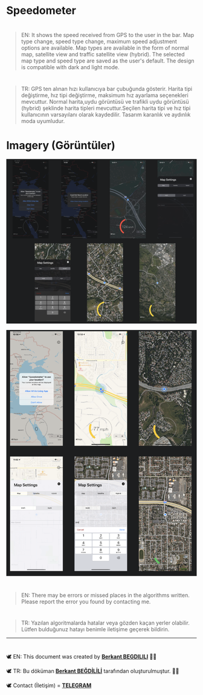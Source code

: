 # Speedometer

#
> EN: It shows the speed received from GPS to the user in the bar. Map type change, speed type change, maximum speed adjustment options are available. Map types are available in the form of normal map, satellite view and traffic satellite view (hybrid). The selected map type and speed type are saved as the user's default. The design is compatible with dark and light mode.
#
> TR: GPS ten alınan hızı kullanıcıya bar çubuğunda gösterir. Harita tipi değiştirme, hız tipi değiştirme, maksimum hız ayarlama seçenekleri mevcuttur. Normal harita,uydu görüntüsü ve trafikli uydu görüntüsü (hybrid) şeklinde harita tipleri mevcuttur.Seçilen harita tipi ve hız tipi kullanıcının varsayılanı olarak kaydedilir. Tasarım karanlık ve aydınlık moda uyumludur.

# Imagery (Görüntüler)
![run1](https://github.com/berkantbegdilili/Speedometer/blob/master/img/darkMode.png)

![run2](https://github.com/berkantbegdilili/Speedometer/blob/master/img/lightMode.png)

 

#
> EN: There may be errors or missed places in the algorithms written. Please report the error you found by contacting me.
#
> TR: Yazılan algoritmalarda hatalar veya gözden kaçan yerler olabilir. Lütfen bulduğunuz hatayı benimle iletişime geçerek bildirin.

________________________________
#
🕊 EN: This document was created by [**Berkant BEGDILILI**](https://www.linkedin.com/in/berkantbegdilili/ "LinkedIN: berkantbegdilili")  ✌🏼

🕊 TR: Bu döküman [**Berkant BEĞDİLİLİ**](https://www.linkedin.com/in/berkantbegdilili/ "LinkedIN: berkantbegdilili") tarafından oluşturulmuştur. ✌🏼

🕊 Contact (İletişim) = [**TELEGRAM**](https://t.me/berkantbegdilili/ "Telegram: @berkantbegdilili")




